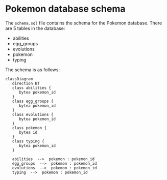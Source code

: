 # Pokemon database schema

The `schema.sql` file contains the schema for the Pokemon database.
There are 5 tables in the database:
- abilities
- egg_groups
- evolutions
- pokemon
- typing

The schema is as follows:

```mermaid
classDiagram
   direction BT
   class abilities {
      bytea pokemon_id
   }
   class egg_groups {
      bytea pokemon_id
   }
   class evolutions {
      bytea pokemon_id
   }
   class pokemon {
      bytea id
   }
   class typing {
      bytea pokemon_id
   }

   abilities  -->  pokemon : pokemon_id
   egg_groups  -->  pokemon : pokemon_id
   evolutions  -->  pokemon : pokemon_id
   typing  -->  pokemon : pokemon_id
```

